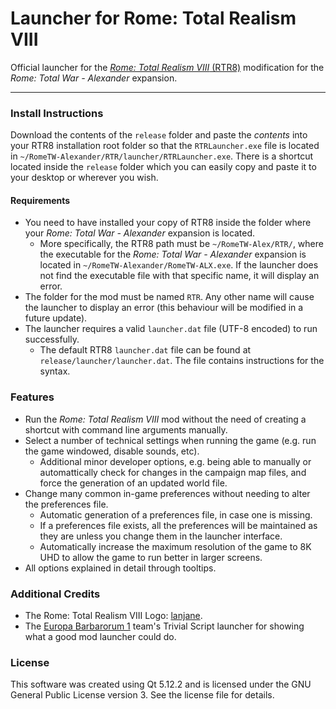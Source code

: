 # Launcher for Rome: Total Realism VIII
Official launcher for the [_Rome: Total Realism VIII_ (RTR8)](http://www.twcenter.net/forums/forumdisplay.php?26) modification for the _Rome: Total War - Alexander_ expansion.

---

### Install Instructions
Download the contents of the `release` folder and paste the _contents_ into your RTR8 installation root folder so that the `RTRLauncher.exe` file is located in `~/RomeTW-Alexander/RTR/launcher/RTRLauncher.exe`. There is a shortcut located inside the `release` folder which you can easily copy and paste it to your desktop or wherever you wish.

#### Requirements
* You need to have installed your copy of RTR8 inside the folder where your _Rome: Total War - Alexander_ expansion is located.
    * More specifically, the RTR8 path must be `~/RomeTW-Alex/RTR/`, where the executable for the _Rome: Total War - Alexander_ expansion is located in `~/RomeTW-Alexander/RomeTW-ALX.exe`. If the launcher does not find the executable file with that specific name, it will display an error.
* The folder for the mod must be named `RTR`. Any other name will cause the launcher to display an error (this behaviour will be modified in a future update).
* The launcher requires a valid `launcher.dat` file (UTF-8 encoded) to run successfully.
    * The default RTR8 `launcher.dat` file can be found at `release/launcher/launcher.dat`. The file contains instructions for the syntax.

### Features
* Run the _Rome: Total Realism VIII_ mod without the need of creating a shortcut with command line arguments manually.
* Select a number of technical settings when running the game (e.g. run the game windowed, disable sounds, etc).
    * Additional minor developer options, e.g. being able to manually or automattically check for changes in the campaign map files, and force the generation of an updated world file.
* Change many common in-game preferences without needing to alter the preferences file.
    * Automatic generation of a preferences file, in case one is missing.
    * If a preferences file exists, all the preferences will be maintained as they are unless you change them in the launcher interface.
    * Automatically increase the maximum resolution of the game to 8K UHD to allow the game to run better in larger screens.
* All options explained in detail through tooltips.

### Additional Credits
* The Rome: Total Realism VIII Logo: [lanjane](https://gitlab.rtrproject.com/Lanjane).
* The [Europa Barbarorum 1](https://www.europabarbarorum.com/EB1/) team's Trivial Script launcher for showing what a good mod launcher could do.

### License
This software was created using Qt 5.12.2 and is licensed under the GNU General Public License version 3. See the license file for details.
